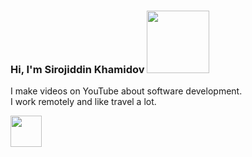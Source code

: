 ### Hi, I'm Sirojiddin Khamidov <img src="https://media.giphy.com/media/hvRJCFzcasrR4ia7z/giphy.gif" width="100px">

I make videos on YouTube about software development. <br />
I work remotely and like travel a lot.


<img src="https://www.freeiconspng.com/uploads/hd-youtube-logo-png-transparent-background-20.png" width="50px">

